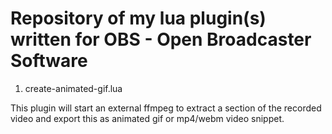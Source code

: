 # Repository of my lua plugin(s) written for OBS - Open Broadcaster Software

1. create-animated-gif.lua

This plugin will start an external ffmpeg to extract a section of the recorded video and export this as animated gif or
mp4/webm video snippet.
